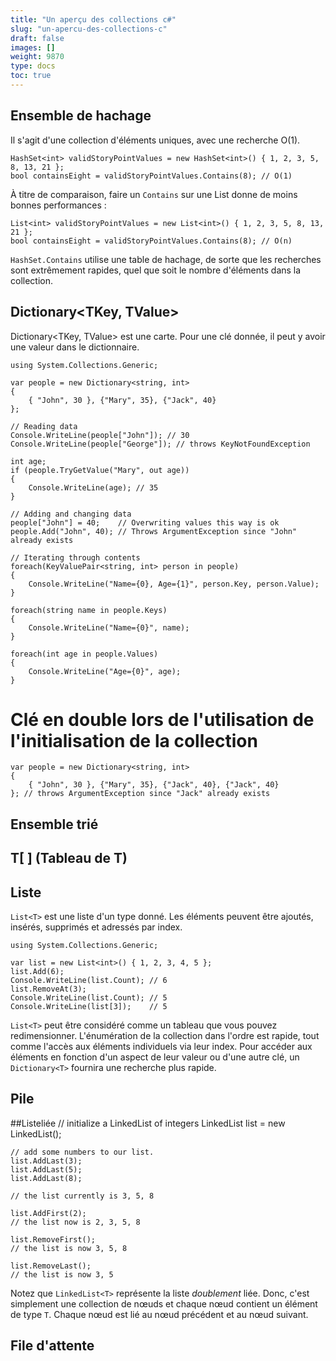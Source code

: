 ```yaml
---
title: "Un aperçu des collections c#"
slug: "un-apercu-des-collections-c"
draft: false
images: []
weight: 9870
type: docs
toc: true
---
```


## Ensemble de hachage<T>
Il s'agit d'une collection d'éléments uniques, avec une recherche O(1).

    HashSet<int> validStoryPointValues = new HashSet<int>() { 1, 2, 3, 5, 8, 13, 21 };
    bool containsEight = validStoryPointValues.Contains(8); // O(1)

À titre de comparaison, faire un `Contains` sur une List<int> donne de moins bonnes performances :

    List<int> validStoryPointValues = new List<int>() { 1, 2, 3, 5, 8, 13, 21 };
    bool containsEight = validStoryPointValues.Contains(8); // O(n)

`HashSet.Contains` utilise une table de hachage, de sorte que les recherches sont extrêmement rapides, quel que soit le nombre d'éléments dans la collection.

## Dictionary<TKey, TValue>
Dictionary<TKey, TValue> est une carte. Pour une clé donnée, il peut y avoir une valeur dans le dictionnaire.

    using System.Collections.Generic;

    var people = new Dictionary<string, int>
    {
        { "John", 30 }, {"Mary", 35}, {"Jack", 40}
    };

    // Reading data
    Console.WriteLine(people["John"]); // 30
    Console.WriteLine(people["George"]); // throws KeyNotFoundException
    
    int age;
    if (people.TryGetValue("Mary", out age))
    { 
        Console.WriteLine(age); // 35
    }
    
    // Adding and changing data
    people["John"] = 40;    // Overwriting values this way is ok
    people.Add("John", 40); // Throws ArgumentException since "John" already exists

    // Iterating through contents
    foreach(KeyValuePair<string, int> person in people)
    {
        Console.WriteLine("Name={0}, Age={1}", person.Key, person.Value);
    }

    foreach(string name in people.Keys)
    {
        Console.WriteLine("Name={0}", name);
    }

    foreach(int age in people.Values)
    {
        Console.WriteLine("Age={0}", age);
    }
   
# Clé en double lors de l'utilisation de l'initialisation de la collection
    var people = new Dictionary<string, int>
    {
        { "John", 30 }, {"Mary", 35}, {"Jack", 40}, {"Jack", 40}
    }; // throws ArgumentException since "Jack" already exists


## Ensemble trié<T>


## T[ ] (Tableau de T)


## Liste<T>
`List<T>` est une liste d'un type donné. Les éléments peuvent être ajoutés, insérés, supprimés et adressés par index.
    
    using System.Collections.Generic;
    
    var list = new List<int>() { 1, 2, 3, 4, 5 };
    list.Add(6);
    Console.WriteLine(list.Count); // 6
    list.RemoveAt(3);
    Console.WriteLine(list.Count); // 5
    Console.WriteLine(list[3]);    // 5

`List<T>` peut être considéré comme un tableau que vous pouvez redimensionner. L'énumération de la collection dans l'ordre est rapide, tout comme l'accès aux éléments individuels via leur index. Pour accéder aux éléments en fonction d'un aspect de leur valeur ou d'une autre clé, un `Dictionary<T>` fournira une recherche plus rapide.


## Pile<T>


##Listeliée<T>
    // initialize a LinkedList of integers
    LinkedList list = new LinkedList<int>();

    // add some numbers to our list.
    list.AddLast(3);
    list.AddLast(5);
    list.AddLast(8);

    // the list currently is 3, 5, 8

    list.AddFirst(2);
    // the list now is 2, 3, 5, 8

    list.RemoveFirst();
    // the list is now 3, 5, 8

    list.RemoveLast();
    // the list is now 3, 5

Notez que `LinkedList<T>` représente la liste _doublement_ liée. Donc, c'est simplement une collection de nœuds et chaque nœud contient un élément de type `T`. Chaque nœud est lié au nœud précédent et au nœud suivant.


   



## File d'attente


